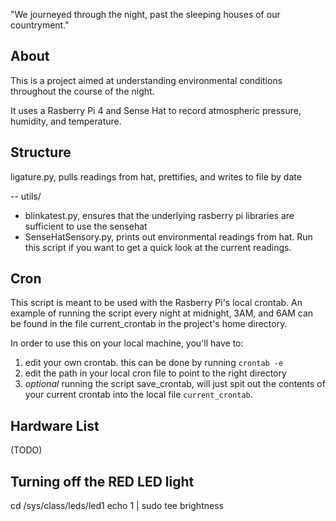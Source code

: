 "We journeyed through the night, past the sleeping houses of our countryment."

## About
This is a project aimed at understanding environmental conditions throughout the course of the night.

It uses a Rasberry Pi 4 and Sense Hat to record atmospheric pressure, humidity, and temperature. 


## Structure
ligature.py, pulls readings from hat, prettifies, and writes to file by date

-- utils/
   - blinkatest.py, ensures that the underlying rasberry pi libraries
     		    are sufficient to use the sensehat
   - SenseHatSensory.py, prints out environmental readings from hat. Run this script if you want to get a quick look at the current readings.

## Cron
This script is meant to be used with the Rasberry Pi's local crontab. An example of running the script every night at midnight, 3AM, and 6AM can be found in the file current_crontab in the project's home directory.

In order to use this on your local machine, you'll have to:
1. edit your own crontab. this can be done by running `crontab -e`
2. edit the path in your local cron file to point to the right directory
3. *optional* running the script save_crontab, will just spit out the contents of your current crontab into the local file `current_crontab`.
   
## Hardware List
   (TODO)

## Turning off the RED LED light
   cd /sys/class/leds/led1
   echo 1 | sudo tee brightness